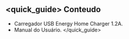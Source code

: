 ## <quick_guide> Conteudo

* Carregador USB Energy Home Charger 1.2A.
* Manual do Usuário.
</quick_guide>
